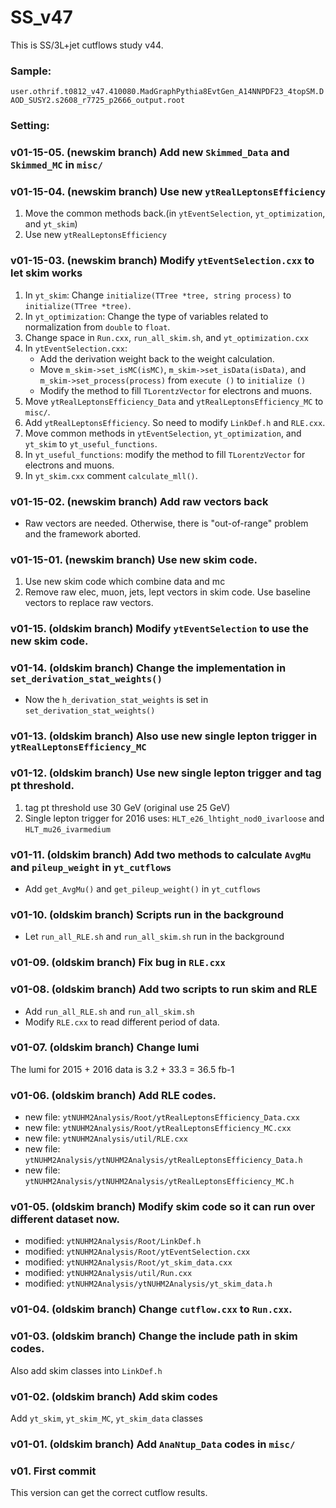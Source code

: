 # SS_v47
This is SS/3L+jet cutflows study v44.

### Sample:
`user.othrif.t0812_v47.410080.MadGraphPythia8EvtGen_A14NNPDF23_4topSM.DAOD_SUSY2.s2608_r7725_p2666_output.root`

### Setting:


### v01-15-05. (newskim branch) Add new `Skimmed_Data` and `Skimmed_MC` in `misc/`


### v01-15-04. (newskim branch) Use new `ytRealLeptonsEfficiency` 
1. Move the common methods back.(in `ytEventSelection`, `yt_optimization`, and `yt_skim`)
2. Use new `ytRealLeptonsEfficiency`


### v01-15-03. (newskim branch) Modify `ytEventSelection.cxx` to let skim works
1. In `yt_skim`: Change `initialize(TTree *tree, string process)` to `initialize(TTree *tree)`.
2. In `yt_optimization`: Change the type of variables related to normalization from `double` to `float`.
3. Change space in `Run.cxx`, `run_all_skim.sh`, and `yt_optimization.cxx`
4. In `ytEventSelection.cxx`:
   * Add the derivation weight back to the weight calculation.
   * Move `m_skim->set_isMC(isMC)`, `m_skim->set_isData(isData)`, and `m_skim->set_process(process)` from `execute ()` to `initialize ()`
   * Modify the method to fill `TLorentzVector` for electrons and muons.
5. Move `ytRealLeptonsEfficiency_Data` and `ytRealLeptonsEfficiency_MC` to `misc/`.
6. Add `ytRealLeptonsEfficiency`. So need to modify `LinkDef.h` and `RLE.cxx`.
7. Move common methods in `ytEventSelection`, `yt_optimization`, and `yt_skim` to `yt_useful_functions`.
8. In `yt_useful_functions`: modify the method to fill `TLorentzVector` for electrons and muons.
9. In `yt_skim.cxx` comment `calculate_mll()`.


### v01-15-02. (newskim branch) Add raw vectors back
* Raw vectors are needed. Otherwise, there is "out-of-range" problem and the framework aborted.


### v01-15-01. (newskim branch) Use new skim code.
1. Use new skim code which combine data and mc
2. Remove raw elec, muon, jets, lept vectors in skim code. Use baseline vectors to replace raw vectors.


### v01-15. (oldskim branch) Modify `ytEventSelection` to use the new skim code.


### v01-14. (oldskim branch) Change the implementation in `set_derivation_stat_weights()`
* Now the `h_derivation_stat_weights` is set in `set_derivation_stat_weights()`


### v01-13. (oldskim branch) Also use new single lepton trigger in `ytRealLeptonsEfficiency_MC`


### v01-12. (oldskim branch) Use new single lepton trigger and tag pt threshold.
1. tag pt threshold use 30 GeV (original use 25 GeV)
2. Single lepton trigger for 2016 uses: `HLT_e26_lhtight_nod0_ivarloose` and `HLT_mu26_ivarmedium`


### v01-11. (oldskim branch) Add two methods to calculate `AvgMu` and `pileup_weight` in `yt_cutflows`
*  Add `get_AvgMu()` and `get_pileup_weight()` in `yt_cutflows`


### v01-10. (oldskim branch) Scripts run in the background
* Let `run_all_RLE.sh` and `run_all_skim.sh` run in the background


### v01-09. (oldskim branch) Fix bug in `RLE.cxx`


### v01-08. (oldskim branch) Add two scripts to run skim and RLE
* Add `run_all_RLE.sh` and `run_all_skim.sh`
* Modify `RLE.cxx` to read different period of data.


### v01-07. (oldskim branch) Change lumi
The lumi for 2015 + 2016 data is 3.2 + 33.3 = 36.5 fb-1


### v01-06. (oldskim branch) Add RLE codes.
* new file:   `ytNUHM2Analysis/Root/ytRealLeptonsEfficiency_Data.cxx`
* new file:   `ytNUHM2Analysis/Root/ytRealLeptonsEfficiency_MC.cxx`
* new file:   `ytNUHM2Analysis/util/RLE.cxx`
* new file:   `ytNUHM2Analysis/ytNUHM2Analysis/ytRealLeptonsEfficiency_Data.h`
* new file:   `ytNUHM2Analysis/ytNUHM2Analysis/ytRealLeptonsEfficiency_MC.h`



### v01-05. (oldskim branch) Modify skim code so it can run over different dataset now.
* modified:   `ytNUHM2Analysis/Root/LinkDef.h`
* modified:   `ytNUHM2Analysis/Root/ytEventSelection.cxx`
* modified:   `ytNUHM2Analysis/Root/yt_skim_data.cxx`
* modified:   `ytNUHM2Analysis/util/Run.cxx`
* modified:   `ytNUHM2Analysis/ytNUHM2Analysis/yt_skim_data.h`


### v01-04. (oldskim branch) Change `cutflow.cxx` to `Run.cxx`.


### v01-03. (oldskim branch) Change the include path in skim codes.
Also add skim classes into `LinkDef.h`


### v01-02. (oldskim branch) Add skim codes
Add `yt_skim`, `yt_skim_MC`, `yt_skim_data` classes


### v01-01. (oldskim branch) Add `AnaNtup_Data` codes in `misc/`


### v01. First commit
This version can get the correct cutflow results.
